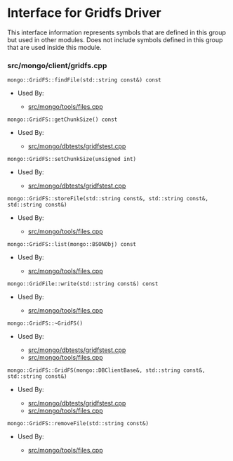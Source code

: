 
# Interface for Gridfs Driver
This interface information represents symbols that are defined in this group but used in other modules.  Does not include symbols defined in this group that are used inside this module.

### src/mongo/client/gridfs.cpp

<div></div>

    mongo::GridFS::findFile(std::string const&) const

- Used By:

    - [src/mongo/tools/files.cpp](../../../../tools/tools)

<div></div>

    mongo::GridFS::getChunkSize() const

- Used By:

    - [src/mongo/dbtests/gridfstest.cpp](../../../../tests/unit\_tests)

<div></div>

    mongo::GridFS::setChunkSize(unsigned int)

- Used By:

    - [src/mongo/dbtests/gridfstest.cpp](../../../../tests/unit\_tests)

<div></div>

    mongo::GridFS::storeFile(std::string const&, std::string const&, std::string const&)

- Used By:

    - [src/mongo/tools/files.cpp](../../../../tools/tools)

<div></div>

    mongo::GridFS::list(mongo::BSONObj) const

- Used By:

    - [src/mongo/tools/files.cpp](../../../../tools/tools)

<div></div>

    mongo::GridFile::write(std::string const&) const

- Used By:

    - [src/mongo/tools/files.cpp](../../../../tools/tools)

<div></div>

    mongo::GridFS::~GridFS()

- Used By:

    - [src/mongo/dbtests/gridfstest.cpp](../../../../tests/unit\_tests)
    - [src/mongo/tools/files.cpp](../../../../tools/tools)

<div></div>

    mongo::GridFS::GridFS(mongo::DBClientBase&, std::string const&, std::string const&)

- Used By:

    - [src/mongo/dbtests/gridfstest.cpp](../../../../tests/unit\_tests)
    - [src/mongo/tools/files.cpp](../../../../tools/tools)

<div></div>

    mongo::GridFS::removeFile(std::string const&)

- Used By:

    - [src/mongo/tools/files.cpp](../../../../tools/tools)
